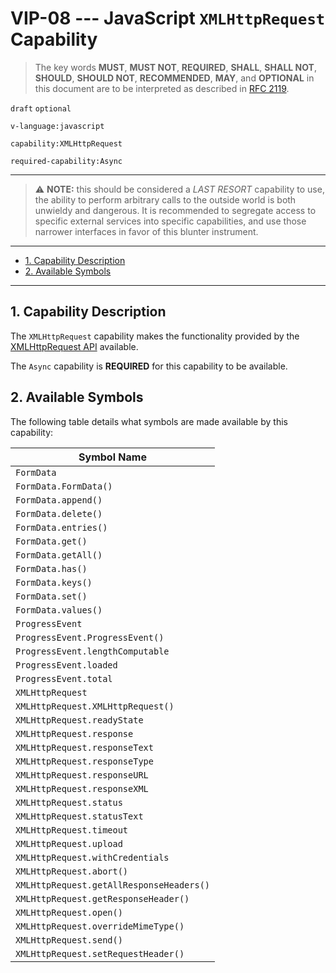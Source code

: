 <!-- markdownlint-disable MD043 -->

# VIP-08 --- JavaScript `XMLHttpRequest` Capability

> The key words **MUST**, **MUST NOT**, **REQUIRED**, **SHALL**, **SHALL NOT**, **SHOULD**, **SHOULD NOT**, **RECOMMENDED**,  **MAY**, and **OPTIONAL** in this document are to be interpreted as described in [RFC 2119](https://www.rfc-editor.org/rfc/rfc2119.txt).

`draft` `optional`

`v-language:javascript`

`capability:XMLHttpRequest`

`required-capability:Async`

---

> &#x26a0; **NOTE:** this should be considered a _LAST RESORT_ capability to use, the ability to perform arbitrary calls to the outside world is both unwieldy and dangerous.
> It is recommended to segregate access to specific external services into specific capabilities, and use those narrower interfaces in favor of this blunter instrument.

---

- [1. Capability Description](#1-capability-description)
- [2. Available Symbols](#2-available-symbols)

---

## 1. Capability Description

The `XMLHttpRequest` capability makes the functionality provided by the [XMLHttpRequest API](https://developer.mozilla.org/en-US/docs/Web/API/XMLHttpRequest) available.

The `Async` capability is **REQUIRED** for this capability to be available.

## 2. Available Symbols

The following table details what symbols are made available by this capability:

| Symbol Name                              |
| ---------------------------------------- |
| `FormData`                               |
| `FormData.FormData()`                    |
| `FormData.append()`                      |
| `FormData.delete()`                      |
| `FormData.entries()`                     |
| `FormData.get()`                         |
| `FormData.getAll()`                      |
| `FormData.has()`                         |
| `FormData.keys()`                        |
| `FormData.set()`                         |
| `FormData.values()`                      |
| `ProgressEvent`                          |
| `ProgressEvent.ProgressEvent()`          |
| `ProgressEvent.lengthComputable`         |
| `ProgressEvent.loaded`                   |
| `ProgressEvent.total`                    |
| `XMLHttpRequest`                         |
| `XMLHttpRequest.XMLHttpRequest()`        |
| `XMLHttpRequest.readyState`              |
| `XMLHttpRequest.response`                |
| `XMLHttpRequest.responseText`            |
| `XMLHttpRequest.responseType`            |
| `XMLHttpRequest.responseURL`             |
| `XMLHttpRequest.responseXML`             |
| `XMLHttpRequest.status`                  |
| `XMLHttpRequest.statusText`              |
| `XMLHttpRequest.timeout`                 |
| `XMLHttpRequest.upload`                  |
| `XMLHttpRequest.withCredentials`         |
| `XMLHttpRequest.abort()`                 |
| `XMLHttpRequest.getAllResponseHeaders()` |
| `XMLHttpRequest.getResponseHeader()`     |
| `XMLHttpRequest.open()`                  |
| `XMLHttpRequest.overrideMimeType()`      |
| `XMLHttpRequest.send()`                  |
| `XMLHttpRequest.setRequestHeader()`      |
